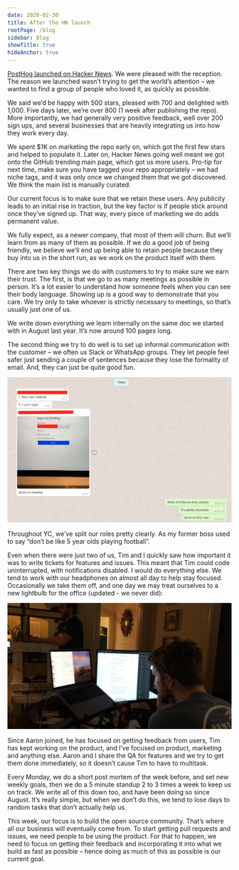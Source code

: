 ```yaml
---
date: 2020-02-30
title: After the HN launch
rootPage: /blog
sidebar: Blog
showTitle: true
hideAnchor: true
---
```


[PostHog launched on Hacker News](https://news.ycombinator.com/item?id=22376732). We were pleased with the reception. The reason we launched wasn’t trying to get the world’s attention – we wanted to find a group of people who loved it, as quickly as possible.

We said we’d be happy with 500 stars, pleased with 700 and delighted with 1,000. Five days later, we’re over 800 (1 week after publishing the repo). More importantly, we had generally very positive feedback, well over 200 sign ups, and several businesses that are heavily integrating us into how they work every day.

We spent \$1K on marketing the repo early on, which got the first few stars and helped to populate it. Later on, Hacker News going well meant we got onto the GitHub trending main page, which got us more users. Pro-tip for next time, make sure you have tagged your repo appropriately – we had niche tags, and it was only once we changed them that we got discovered. We think the main list is manually curated.

Our current focus is to make sure that we retain these users. Any publicity leads to an initial rise in traction, but the key factor is if people stick around once they’ve signed up. That way, every piece of marketing we do adds permanent value.

We fully expect, as a newer company, that most of them will churn. But we’ll learn from as many of them as possible. If we do a good job of being friendly, we believe we’ll end up being able to retain people because they buy into us in the short run, as we work on the product itself with them. 

There are two key things we do with customers to try to make sure we earn their trust. The first, is that we go to as many meetings as possible in person. It’s a lot easier to understand how someone feels when you can see their body language. Showing up is a good way to demonstrate that you care. We try only to take whoever is strictly necessary to meetings, so that’s usually just one of us.

We write down everything we learn internally on the same doc we started with in August last year. It’s now around 100 pages long.

The second thing we try to do well is to set up informal communication with the customer – we often us Slack or WhatsApp groups. They let people feel safer just sending a couple of sentences because they lose the formality of email. And, they can just be quite good fun.

![](../images/02/Screenshot-2020-02-25-at-21.52.15.png)

Throughout YC, we’ve split our roles pretty clearly. As my former boss used to say “don’t be like 5 year olds playing football”.

Even when there were just two of us, Tim and I quickly saw how important it was to write tickets for features and issues. This meant that Tim could code uninterrupted, with notifications disabled. I would do everything else. We tend to work with our headphones on almost all day to help stay focused. Occasionally we take them off, and one day we may treat ourselves to a new lightbulb for the office (updated - we never did):

![](../images/02/working.jpeg)

Since Aaron joined, he has focused on getting feedback from users, Tim has kept working on the product, and I’ve focused on product, marketing and anything else. Aaron and I share the QA for features and we try to get them done immediately, so it doesn’t cause Tim to have to multitask.

Every Monday, we do a short post mortem of the week before, and set new weekly goals, then we do a 5 minute standup 2 to 3 times a week to keep us on track. We write all of this down too, and have been doing so since August. It’s really simple, but when we don’t do this, we tend to lose days to random tasks that don’t actually help us.

This week, our focus is to build the open source community. That’s where all our business will eventually come from. To start getting pull requests and issues, we need people to be using the product. For that to happen, we need to focus on getting their feedback and incorporating it into what we build as fast as possible – hence doing as much of this as possible is our current goal.